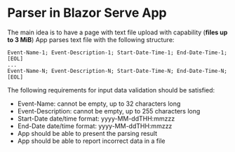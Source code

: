 # Parser in Blazor Serve App

The main idea is to have a page with text file upload with capability (**files up to 3 MiB**)
App parses text file with the following structure:

```
Event-Name-1; Event-Description-1; Start-Date-Time-1; End-Date-Time-1;[EOL]
...
Event-Name-N; Event-Description-N; Start-Date-Time-N; End-Date-Time-N;[EOL]
```

The following requirements for input data validation should be satisfied:
* Event-Name: cannot be empty, up to 32 characters long
* Event-Description: cannot be empty, up to 255 characters long
* Start-Date date/time format: yyyy-MM-ddTHH:mmzzz
* End-Date date/time format: yyyy-MM-ddTHH:mmzzz
* App should be able to present the parsing result
* App should be able to report incorrect data in a file
